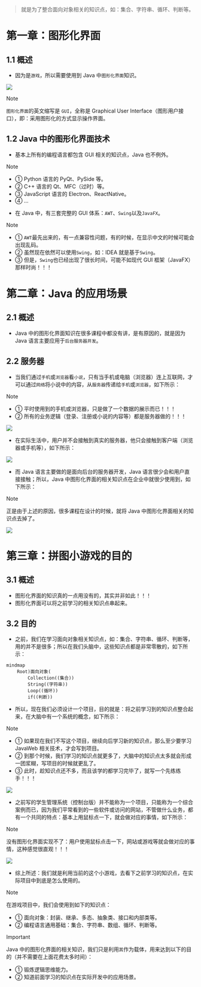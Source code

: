 > 就是为了整合面向对象相关的知识点，如：集合、字符串、循环、判断等。

# 第一章：图形化界面

## 1.1 概述

* 因为是`游戏`，所以需要使用到 Java 中`图形化界面`知识。

![](./assets/1.png)

> [!NOTE]
>
> `图形化界面`的英文缩写是 `GUI`，全称是 Graphical User Interface（图形用户接口），即：采用图形化的方式显示操作界面。

## 1.2 Java 中的图形化界面技术

* 基本上所有的编程语言都包含 GUI 相关的知识点，Java 也不例外。

> [!NOTE]
>
> * ① Python 语言的 PyQt、PySide 等。
> * ② C++ 语言的 Qt、MFC（过时）等。
> * ③ JavaScript 语言的 Electron、ReactNative。
> * ④ ...

* 在 Java 中，有三套完整的 GUI 体系：`AWT`、`Swing`以及`JavaFX`。

> [!NOTE]
>
> * ① `AWT`最先出来的，有一点兼容性问题，有的时候，在显示中文的时候可能会出现乱码。
> * ② 虽然现在依然可以使用`Swing`，如：IDEA 就是基于`Swing`。
> * ③ 但是，`Swing`也已经出现了很长时间，可能不如现代 GUI 框架（JavaFX）那样时尚！！！



# 第二章：Java 的应用场景

## 2.1 概述

* Java 中的图形化界面知识在很多课程中都没有讲，是有原因的，就是因为 Java 语言主要应用于`后台服务器开发`。

## 2.2 服务器

* 当我们通过`手机`或`浏览器`看`小说`，只有当手机或电脑（浏览器）连上互联网，才可以通过`网络`将小说中的内容，从`服务器`传递给`手机`或`浏览器`，如下所示：

> [!NOTE]
>
> * ① 平时使用到的手机或浏览器，只是做了一个数据的展示而已！！！
> * ② 所有的业务逻辑（登录、注册或小说的内容等）都是服务器做的！！！

![](./assets/2.svg)

* 在实际生活中，用户并不会接触到真实的服务器，他只会接触到客户端（浏览器或手机等），如下所示：

![](./assets/3.svg)

* 而 Java 语言主要做的是面向后台的服务器开发，Java 语言很少会和用户直接接触；所以，Java 中图形化界面的相关知识点在企业中就很少使用到，如下所示：

> [!NOTE]
>
> 正是由于上述的原因，很多课程在设计的时候，就将 Java 中图形化界面相关的知识点去掉了。

![](./assets/4.svg)



# 第三章：拼图小游戏的目的

## 3.1 概述

* 图形化界面的知识真的一点用没有的，其实并非如此！！！
* 图形化界面可以将之前学习的相关知识点串起来。

## 3.2 目的

* 之前，我们在学习面向对象相关知识点，如：集合、字符串、循环、判断等，用的并不是很多；所以在我们头脑中，这些知识点都是非常零散的，如下所示：

```mermaid
mindmap
    Root)面向对象(
        Collection((集合))
        String((字符串))
        Loop((循环))
        if((判断))
```

* 所以，现在我们必须设计一个项目，目的就是：将之前学习到的知识点整合起来，在大脑中有一个系统的概念，如下所示：

> [!NOTE]
>
> * ① 如果现在我们不写这个项目，继续向后学习新的知识点，那么至少要学习 JavaWeb 相关技术，才会写到项目。
> * ② 到那个时候，我们学习的知识点就更多了，大脑中的知识点太多就会形成一团浆糊，写项目的时候就更乱了。
> * ③ 此时，趁知识点还不多，而且该学的都学习完毕了，就写一个先练练手！！！

![](./assets/5.svg)

* 之前写的学生管理系统（控制台版）并不能称为一个项目，只能称为一个综合案例而已，因为我们平常看到的一些软件或访问的网站，不管做什么业务，都有一个共同的特点：基本上用鼠标点一下，就会做对应的事情，如下所示：

> [!NOTE]
>
> 没有图形化界面实现不了：用户使用鼠标点击一下，网站或游戏等就会做对应的事情，这种感觉很直观！！！

![](./assets/5.gif)

* 综上所述：我们就是利用当前的这个小游戏，去看下之前学习的知识点，在实际项目中到底是怎么使用的。

> [!NOTE]
>
> 在游戏项目中，我们会使用到如下的知识点：
>
> * ① 面向对象：封装、继承、多态、抽象类、接口和内部类等。
> * ② 编程语言通用基础：集合、字符串、数组、循环、判断等。

> [!IMPORTANT]
>
> Java 中的图形化界面的相关知识，我们只是利用`其`作为载体，用来达到以下的目的（并不需要在上面花费太多时间）：
>
> * ① 锻炼逻辑思维能力。
> * ② 知道前面学习的知识点在实际开发中的应用场景。